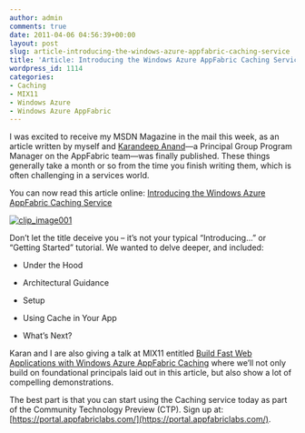 ```yaml
---
author: admin
comments: true
date: 2011-04-06 04:56:39+00:00
layout: post
slug: article-introducing-the-windows-azure-appfabric-caching-service
title: 'Article: Introducing the Windows Azure AppFabric Caching Service'
wordpress_id: 1114
categories:
- Caching
- MIX11
- Windows Azure
- Windows Azure AppFabric
---
```


I was excited to receive my MSDN Magazine in the mail this week, as an article written by myself and [Karandeep Anand](http://www.linkedin.com/in/karandeep)—a Principal Group Program Manager on the AppFabric team—was finally published. These things generally take a month or so from the time you finish writing them, which is often challenging in a services world.

 

You can now read this article online: [Introducing the Windows Azure AppFabric Caching Service](http://msdn.microsoft.com/en-us/magazine/gg983488.aspx)

 

[![clip_image001](https://wadewegner.blob.core.windows.net/wordpress/2011/04/clip_image001.jpg)](http://msdn.microsoft.com/en-us/magazine/gg983488.aspx)

 

Don’t let the title deceive you – it’s not your typical “Introducing…” or “Getting Started” tutorial. We wanted to delve deeper, and included:

 

  
  * Under the Hood
   
  * Architectural Guidance
   
  * Setup
   
  * Using Cache in Your App
   
  * What’s Next?
 

Karan and I are also giving a talk at MIX11 entitled [Build Fast Web Applications with Windows Azure AppFabric Caching](http://channel9.msdn.com/events/MIX/MIX11/SVC01) where we’ll not only build on foundational principals laid out in this article, but also show a lot of compelling demonstrations.

 

The best part is that you can start using the Caching service today as part of the Community Technology Preview (CTP). Sign up at: [https://portal.appfabriclabs.com/](https://portal.appfabriclabs.com/).
